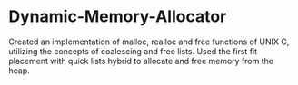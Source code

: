 # Dynamic-Memory-Allocator

Created an implementation of malloc, realloc and free functions of UNIX C, utilizing the concepts of coalescing and free lists. Used the first fit placement with quick lists hybrid to allocate and free memory from the heap.
